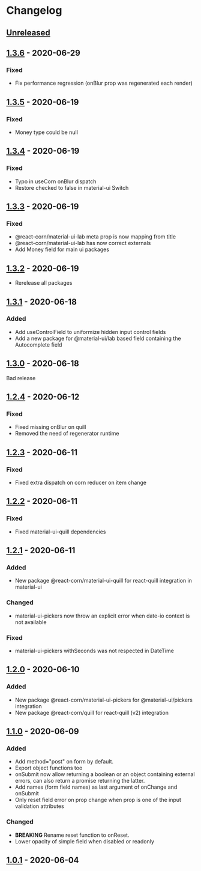# Changelog

## [Unreleased]

## [1.3.6] - 2020-06-29

### Fixed

- Fix performance regression (onBlur prop was regenerated each render)

## [1.3.5] - 2020-06-19

### Fixed

- Money type could be null

## [1.3.4] - 2020-06-19

### Fixed

- Typo in useCorn onBlur dispatch
- Restore checked to false in material-ui Switch

## [1.3.3] - 2020-06-19

### Fixed

- @react-corn/material-ui-lab meta prop is now mapping from title
- @react-corn/material-ui-lab has now correct externals
- Add Money field for main ui packages

## [1.3.2] - 2020-06-19

- Rerelease all packages

## [1.3.1] - 2020-06-18

### Added

- Add useControlField to uniformize hidden input control fields
- Add a new package for @material-ui/lab based field containing the Autocomplete field

## [1.3.0] - 2020-06-18

Bad release

## [1.2.4] - 2020-06-12

### Fixed

- Fixed missing onBlur on quill
- Removed the need of regenerator runtime

## [1.2.3] - 2020-06-11

### Fixed

- Fixed extra dispatch on corn reducer on item change

## [1.2.2] - 2020-06-11

### Fixed

- Fixed material-ui-quill dependencies

## [1.2.1] - 2020-06-11

### Added

- New package @react-corn/material-ui-quill for react-quill integration in material-ui

### Changed

- material-ui-pickers now throw an explicit error when date-io context is not available

### Fixed

- material-ui-pickers withSeconds was not respected in DateTime

## [1.2.0] - 2020-06-10

### Added

- New package @react-corn/material-ui-pickers for @material-ui/pickers integration
- New package @react-corn/quill for react-quill (v2) integration

## [1.1.0] - 2020-06-09

### Added

- Add method="post" on form by default.
- Export object functions too
- onSubmit now allow returning a boolean or an object containing external errors, can also return a promise returning the latter.
- Add names (form field names) as last argument of onChange and onSubmit
- Only reset field error on prop change when prop is one of the input validation attributes

### Changed

- **BREAKING** Rename reset function to onReset.
- Lower opacity of simple field when disabled or readonly

## [1.0.1] - 2020-06-04

[unreleased]: https://github.com/paradoxxxzero/react-corn/compare/v1.3.6...HEAD
[1.3.6]: https://github.com/paradoxxxzero/react-corn/compare/v1.3.5...v1.3.6
[1.3.5]: https://github.com/paradoxxxzero/react-corn/compare/v1.3.4...v1.3.5
[1.3.4]: https://github.com/paradoxxxzero/react-corn/compare/v1.3.3...v1.3.4
[1.3.3]: https://github.com/paradoxxxzero/react-corn/compare/v1.3.2...v1.3.3
[1.3.2]: https://github.com/paradoxxxzero/react-corn/compare/v1.3.1...v1.3.2
[1.3.1]: https://github.com/paradoxxxzero/react-corn/compare/v1.3.0...v1.3.1
[1.3.0]: https://github.com/paradoxxxzero/react-corn/compare/v1.2.4...v1.3.0
[1.2.4]: https://github.com/paradoxxxzero/react-corn/compare/v1.2.3...v1.2.4
[1.2.3]: https://github.com/paradoxxxzero/react-corn/compare/v1.2.2...v1.2.3
[1.2.2]: https://github.com/paradoxxxzero/react-corn/compare/v1.2.1...v1.2.2
[1.2.1]: https://github.com/paradoxxxzero/react-corn/compare/v1.2.0...v1.2.1
[1.2.0]: https://github.com/paradoxxxzero/react-corn/compare/v1.1.0...v1.2.0
[1.1.0]: https://github.com/paradoxxxzero/react-corn/compare/v1.0.1...v1.1.0
[1.0.1]: https://github.com/paradoxxxzero/react-corn/compare/v1.0.0...v1.0.1
